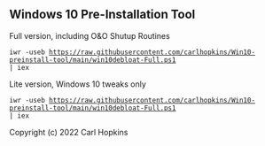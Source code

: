 ## Windows 10 Pre-Installation Tool ##

Full version, including O&O Shutup Routines

<code>iwr -useb https://raw.githubusercontent.com/carlhopkins/Win10-preinstall-tool/main/win10debloat-Full.ps1 | iex</code>

Lite version, Windows 10 tweaks only

<code>iwr -useb https://raw.githubusercontent.com/carlhopkins/Win10-preinstall-tool/main/win10debloat-Full.ps1 | iex</code>

Copyright (c) 2022 Carl Hopkins
